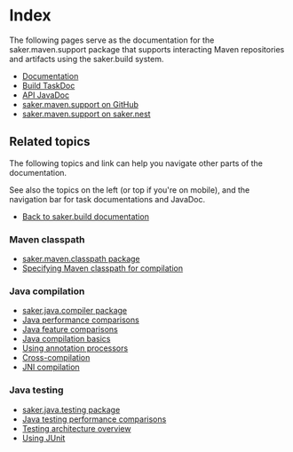 # Index

The following pages serve as the documentation for the saker.maven.support package that supports interacting Maven repositories and artifacts using the saker.build system.

<div class="doc-table-of-contents">

* [Documentation](/doc/index.md)
* [Build TaskDoc](/taskdoc/index.html)
* [API JavaDoc](/javadoc/index.html)
* [saker.maven.support on GitHub](https://github.com/sakerbuild/saker.maven.support)
* [saker.maven.support on saker.nest](https://nest.saker.build/package/saker.maven.support)

</div>

## Related topics

The following topics and link can help you navigate other parts of the documentation. 

See also the topics on the left (or top if you're on mobile), and the navigation bar for task documentations and JavaDoc.

<div class="doc-table-of-contents">

* [Back to saker.build documentation](root:/saker.build/index.html)

</div>

### Maven classpath

<div class="doc-table-of-contents">

* [saker.maven.classpath package](root:/saker.maven.classpath/doc/index.html)
* [Specifying Maven classpath for compilation](root:/saker.maven.classpath/doc/classpath/index.html)

</div>

### Java compilation

<div class="doc-table-of-contents">

* [saker.java.compiler package](root:/saker.java.compiler/doc/index.html)
* [Java performance comparisons](root:/saker.java.compiler/doc/performancecomparison.html)
* [Java feature comparisons](root:/saker.java.compiler/doc/featurecomparison.html)
* [Java compilation basics](root:/saker.java.compiler/doc/javacompile/basics.html)
* [Using annotation processors](root:/saker.java.compiler/doc/javacompile/processors.html)
* [Cross-compilation](root:/saker.java.compiler/doc/javacompile/crosscompile.html)
* [JNI compilation](root:/saker.java.compiler/doc/examples/jnicompile.html)

</div>

### Java testing

<div class="doc-table-of-contents">

* [saker.java.testing package](root:/saker.java.testing/doc/index.html)
* [Java testing performance comparisons](root:/saker.java.testing/doc/performancecomparison.html)
* [Testing architecture overview](root:/saker.java.testing/doc/testing/index.html)
* [Using JUnit](root:/saker.java.testing/doc/examples/junit.html)

</div>
